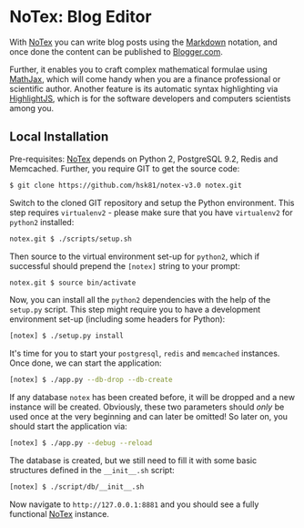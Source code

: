 # NoTex: Blog Editor

With [NoTex][0] you can write blog posts using the [Markdown][1] notation, and once done the content can be published to [Blogger.com][2].

Further, it enables you to craft complex mathematical formulae using [MathJax][3], which will come handy when you are a finance professional or scientific author. Another feature is its automatic syntax highlighting via [HighlightJS][4], which is for the software developers and computers scientists among you.

## Local Installation

Pre-requisites: [NoTex][0] depends on Python 2, PostgreSQL 9.2, Redis and Memcached. Further, you require GIT to get the source code:

```bash
$ git clone https://github.com/hsk81/notex-v3.0 notex.git
```

Switch to the cloned GIT repository and setup the Python environment. This step requires `virtualenv2` - please make sure that you have `virtualenv2` for `python2` installed:
```bash
notex.git $ ./scripts/setup.sh
```

Then source to the virtual environment set-up for `python2`, which if successful should prepend the `[notex]` string to your prompt:
```bash
notex.git $ source bin/activate
```

Now, you can install all the `python2` dependencies with the help of the `setup.py` script. This step might require you to have a development environment set-up (including some headers for Python):
```bash
[notex] $ ./setup.py install
```

It's time for you to start your `postgresql`, `redis` and `memcached` instances. Once done, we can start the application:
```bash
[notex] $ ./app.py --db-drop --db-create
```

If any database `notex` has been created before, it will be dropped and a new instance will be created. Obviously, these two parameters should *only* be used once at the very beginning and can later be omitted! So later on, you should start the application via:
```bash
[notex] $ ./app.py --debug --reload
```

The database is created, but we still need to fill it with some basic structures defined in the `__init__.sh` script:
```bash
[notex] $ ./script/db/__init__.sh
```

Now navigate to `http://127.0.0.1:8881` and you should see a fully functional [NoTex][0] instance.

[0]: https://www.notex.ch/editor
[1]: https://daringfireball.net/projects/markdown/
[2]: https://www.blogger.com/
[3]: https://www.mathjax.org/
[4]: https://highlightjs.org/

